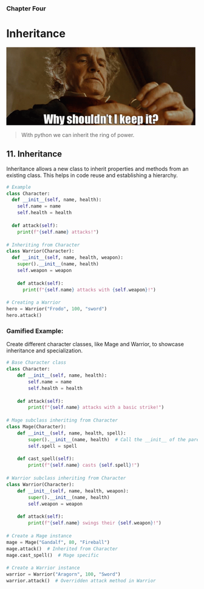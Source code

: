 ### Chapter Four

# Inheritance

![Frodo inherits the ring from Bilbo.](../images/bilbo.gif)

> With python we can inherit the ring of power.

## 11. Inheritance

Inheritance allows a new class to inherit properties and methods from an existing class. This helps in code reuse and establishing a hierarchy.

```python
# Example
class Character:
  def __init__(self, name, health):
    self.name = name
    self.health = health

  def attack(self):
    print(f"{self.name} attacks!")

# Inheriting from Character
class Warrior(Character):
  def __init__(self, name, health, weapon):
    super().__init__(name, health)
    self.weapon = weapon

    def attack(self):
      print(f"{self.name} attacks with {self.weapon}!")

# Creating a Warrior
hero = Warrior("Frodo", 100, "sword")
hero.attack()
```

### Gamified Example:

Create different character classes, like Mage and Warrior, to showcase inheritance and specialization.

```python
# Base Character class
class Character:
    def __init__(self, name, health):
        self.name = name
        self.health = health

    def attack(self):
        print(f"{self.name} attacks with a basic strike!")

# Mage subclass inheriting from Character
class Mage(Character):
    def __init__(self, name, health, spell):
        super().__init__(name, health)  # Call the __init__ of the parent class
        self.spell = spell

    def cast_spell(self):
        print(f"{self.name} casts {self.spell}!")

# Warrior subclass inheriting from Character
class Warrior(Character):
    def __init__(self, name, health, weapon):
        super().__init__(name, health)
        self.weapon = weapon

    def attack(self):
        print(f"{self.name} swings their {self.weapon}!")

# Create a Mage instance
mage = Mage("Gandalf", 80, "Fireball")
mage.attack()  # Inherited from Character
mage.cast_spell()  # Mage specific

# Create a Warrior instance
warrior = Warrior("Aragorn", 100, "Sword")
warrior.attack()  # Overridden attack method in Warrior

```
